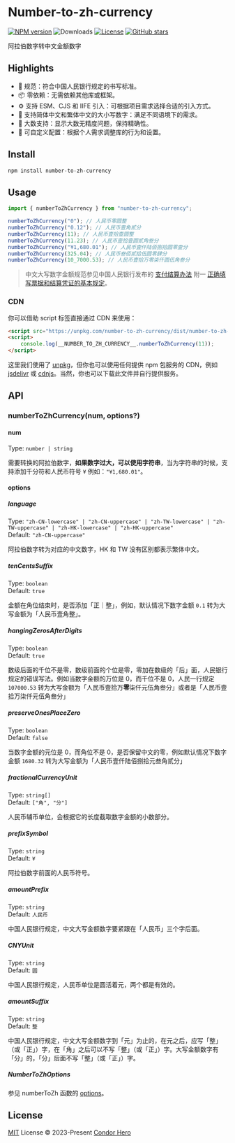 # Number-to-zh-currency

[![NPM version](https://img.shields.io/npm/v/number-to-zh-currency)](https://www.npmjs.com/package/number-to-zh-currency)
![Downloads](https://img.shields.io/npm/dw/number-to-zh-currency)
[![License](https://img.shields.io/npm/l/number-to-zh-currency)](https://github.com/condorheroblog/number-zh/blob/main/LICENSE)
[![GitHub stars](https://img.shields.io/github/stars/condorheroblog/number-zh)](https://github.com/condorheroblog/number-zh/blob/main/packages/number-to-zh-currency)

阿拉伯数字转中文金额数字

## Highlights

- 🏦 规范：符合中国人民银行规定的书写标准。
- 📦 零依赖：无需依赖其他库或框架。
- ⚙️ 支持 ESM、CJS 和 IIFE 引入：可根据项目需求选择合适的引入方式。
- 📝 支持简体中文和繁体中文的大小写数字：满足不同语境下的需求。
- 🔢 大数支持：显示大数无精度问题，保持精确性。
- 🔧 可自定义配置：根据个人需求调整库的行为和设置。

## Install

```bash
npm install number-to-zh-currency
```

## Usage

```ts
import { numberToZhCurrency } from "number-to-zh-currency";

numberToZhCurrency("0"); // 人民币零圆整
numberToZhCurrency("0.12"); // 人民币壹角贰分
numberToZhCurrency(11); // 人民币壹拾壹圆整
numberToZhCurrency(11.23); // 人民币壹拾壹圆贰角叁分
numberToZhCurrency("¥1,680.01"); // 人民币壹仟陆佰捌拾圆零壹分
numberToZhCurrency(325.04); // 人民币叁佰贰拾伍圆零肆分
numberToZhCurrency(10_7000.53); // 人民币壹拾万零柒仟圆伍角叁分
```

> 中文大写数字金额规范参见中国人民银行发布的 [支付结算办法](http://www.pbc.gov.cn/zhifujiesuansi/128525/128527/2829008/index.html) 附一 [正确填写票据和结算凭证的基本规定](http://chongqing.pbc.gov.cn/chongqing/107674/2927554/2773593/index.html)。

### CDN

你可以借助 script 标签直接通过 CDN 来使用：

```html
<script src="https://unpkg.com/number-to-zh-currency/dist/number-to-zh-currency.global.js"></script>
<script>
	console.log(__NUMBER_TO_ZH_CURRENCY__.numberToZhCurrency(11));
</script>
```

这里我们使用了 [unpkg](https://unpkg.com/)，但你也可以使用任何提供 npm 包服务的 CDN，例如 [jsdelivr](https://www.jsdelivr.com/) 或 [cdnjs](https://cdnjs.com/)。当然，你也可以下载此文件并自行提供服务。

## API

### numberToZhCurrency(num, options?)

#### num

Type: `number | string`

需要转换的阿拉伯数字，**如果数字过大，可以使用字符串**，当为字符串的时候，支持添加千分符和人民币符号 `¥` 例如：`"¥1,680.01"`。

#### options

##### language

Type: `"zh-CN-lowercase" | "zh-CN-uppercase" | "zh-TW-lowercase" | "zh-TW-uppercase" | "zh-HK-lowercase" | "zh-HK-uppercase"`\
Default: `"zh-CN-uppercase"`

阿拉伯数字转为对应的中文数字，HK 和 TW 没有区别都表示繁体中文。

##### tenCentsSuffix

Type: `boolean`\
Default: `true`

金额在角位结束时，是否添加「正｜整」，例如，默认情况下数字金额 `0.1` 转为大写金额为「人民币壹角整」。

##### hangingZerosAfterDigits

Type: `boolean`\
Default: `true`

数级后面的千位不是零，数级前面的个位是零，零加在数级的「后」面，人民银行规定的错误写法。例如当数字金额的万位是 0，而千位不是 0，人民一行规定 `107000.53` 转为大写金额为「人民币壹拾万**零**柒仟元伍角叁分」或者是「人民币壹拾万柒仟元伍角叁分」

##### preserveOnesPlaceZero

Type: `boolean`\
Default: `false`

当数字金额的元位是 0，而角位不是 0，是否保留中文的零，例如默认情况下数字金额 `1680.32` 转为大写金额为「人民币壹仟陆佰捌拾元叁角贰分」

##### fractionalCurrencyUnit

Type: `string[]`\
Default: `["角", "分"]`

人民币辅币单位，会根据它的长度截取数字金额的小数部分。

##### prefixSymbol

Type: `string`\
Default: `¥`

阿拉伯数字前面的人民币符号。

##### amountPrefix

Type: `string`\
Default: `人民币`

中国人民银行规定，中文大写金额数字要紧跟在「人民币」三个字后面。

##### CNYUnit

Type: `string`\
Default: `圆`

中国人民银行规定，人民币单位是圆活着元，两个都是有效的。

##### amountSuffix

Type: `string`\
Default: `整`

中国人民银行规定，中文大写金额数字到「元」为止的，在元之后，应写「整」（或「正」）字，在「角」之后可以不写「整」（或「正」）字。大写金额数字有「分」的，「分」后面不写「整」（或「正」）字。

##### NumberToZhOptions

参见 numberToZh 函数的 [options](https://github.com/condorheroblog/number-zh/blob/main/packages/number-to-zh/README.md#options)。

## License

[MIT](https://github.com/condorheroblog/number-zh/blob/main/LICENSE) License © 2023-Present [Condor Hero](https://github.com/condorheroblog)
